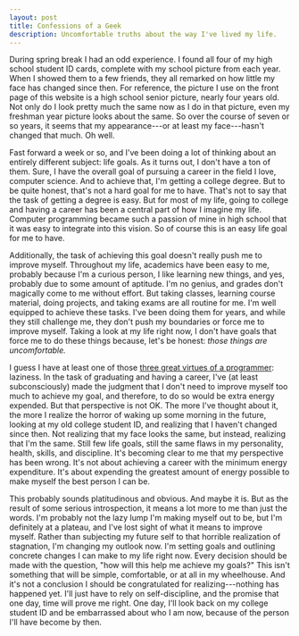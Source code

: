```yaml
---
layout: post
title: Confessions of a Geek
description: Uncomfortable truths about the way I've lived my life.
---
```


During spring break I had an odd experience.  I found all four of my high school
student ID cards, complete with my school picture from each year.  When I showed
them to a few friends, they all remarked on how little my face has changed since
then.  For reference, the picture I use on the front page of this website is a
high school senior picture, nearly four years old.  Not only do I look pretty
much the same now as I do in that picture, even my freshman year picture looks
about the same.  So over the course of seven or so years, it seems that my
appearance---or at least my face---hasn't changed that much.  Oh well.

Fast forward a week or so, and I've been doing a lot of thinking about an
entirely different subject: life goals.  As it turns out, I don't have a ton of
them.  Sure, I have the overall goal of pursuing a career in the field I love,
computer science.  And to achieve that, I'm getting a college degree.  But to be
quite honest, that's not a hard goal for me to have.  That's not to say that the
task of getting a degree is easy.  But for most of my life, going to college and
having a career has been a central part of how I imagine my life.  Computer
programming became such a passion of mine in high school that it was easy to
integrate into this vision.  So of course this is an easy life goal for me to
have.

Additionally, the task of achieving this goal doesn't really push me to improve
myself.  Throughout my life, academics have been easy to me, probably because
I'm a curious person, I like learning new things, and yes, probably due to some
amount of aptitude.  I'm no genius, and grades don't magically come to me
without effort.  But taking classes, learning course material, doing projects,
and taking exams are all routine for me.  I'm well equipped to achieve these
tasks.  I've been doing them for years, and while they still challenge me, they
don't push my boundaries or force me to improve myself.  Taking a look at my
life right now, I don't have goals that force me to do these things because,
let's be honest: *those things are uncomfortable.*

I guess I have at least one of those
[three great virtues of a programmer][virtues]: laziness.  In the task of
graduating and having a career, I've (at least subconsciously) made the judgment
that I don't need to improve myself too much to achieve my goal, and therefore,
to do so would be extra energy expended.  But that perspective is not OK.  The
more I've thought about it, the more I realize the horror of waking up some
morning in the future, looking at my old college student ID, and realizing that
I haven't changed since then.  Not realizing that my face looks the same, but
instead, realizing that I'm the same.  Still few life goals, still the same
flaws in my personality, health, skills, and discipline.  It's becoming clear to
me that my perspective has been wrong.  It's not about achieving a career with
the minimum energy expenditure.  It's about expending the greatest amount of
energy possible to make myself the best person I can be.

This probably sounds platitudinous and obvious.  And maybe it is.  But as the
result of some serious introspection, it means a lot more to me than just the
words.  I'm probably not the lazy lump I'm making myself out to be, but I'm
definitely at a plateau, and I've lost sight of what it means to improve myself.
Rather than subjecting my future self to that horrible realization of
stagnation, I'm changing my outlook now.  I'm setting goals and outlining
concrete changes I can make to my life right now.  Every decision should be made
with the question, "how will this help me achieve my goals?"  This isn't
something that will be simple, comfortable, or at all in my wheelhouse.  And
it's not a conclusion I should be congratulated for realizing---nothing has
happened yet.  I'll just have to rely on self-discipline, and the promise that
one day, time will prove me right.  One day, I'll look back on my college
student ID and be embarrassed about who I am now, because of the person I'll
have become by then.

[virtues]: http://threevirtues.com
